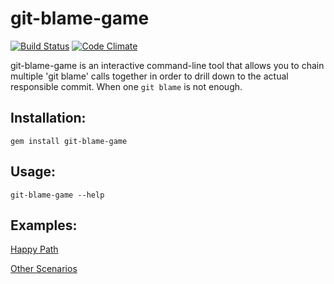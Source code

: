# git-blame-game

[![Build Status](https://travis-ci.org/charleseff/git-blame-game.png)](https://travis-ci.org/charleseff/git-blame-game)
[![Code Climate](https://codeclimate.com/badge.png)](https://codeclimate.com/github/charleseff/git-blame-game)

git-blame-game is an interactive command-line tool that allows you to chain multiple 'git blame' calls together in order to drill down to the actual responsible commit.  When one `git blame` is not enough.

## Installation:

    gem install git-blame-game

## Usage:

    git-blame-game --help

## Examples:

[Happy Path](https://github.com/charleseff/git-blame-game/blob/master/features/happy_path.feature) 
    
[Other Scenarios](https://github.com/charleseff/git-blame-game/blob/master/features/other_scenarios.feature)